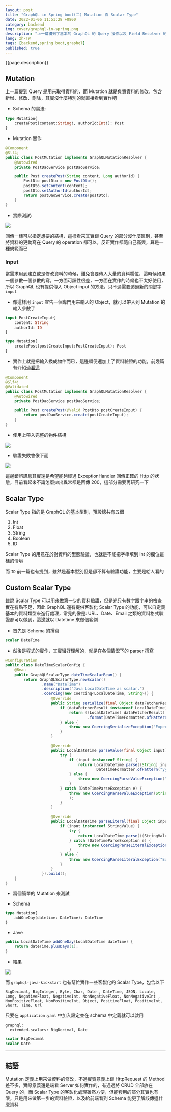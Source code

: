 ```yaml
---
layout: post
title: "GraphQL in Spring boot(二) Mutation 與 Scalar Type"
date: 2022-01-06 11:51:28 +0800
category: backend
img: cover/graphql-in-spring.png
description: "上一篇講到了基本的 GraphQL 的 Query 操作以及 Field Resolver 的用法，本篇就來談談對資料進行修改用的 Mutation，以及自定義基本型態，在 GraphQL 也被稱為 Scalar Type"
lang: zh-TW
tags: [backend,spring boot,graphql]
published: true
---
```


{{page.description}}

## Mutation
上一篇提到 Query 是用來取得資料的，而 Mutation 就是負責資料的修改，包含新增、修改、刪除，其實沒什麼特別的就直接看到實作吧

+ Schema 的寫法:

```graphql
type Mutation{
    createPost(content:String!, authorId:Int!): Post
}
```

+ Mutation 實作

```java
@Component
@Slf4j
public class PostMutation implements GraphQLMutationResolver {
    @Autowired
    private PostDaoService postDaoService;

    public Post createPost(String content, Long authorId) {
        PostDto postDto = new PostDto();
        postDto.setContent(content);
        postDto.setAuthorId(authorId);
        return postDaoService.create(postDto);
    }
}
```

+ 實際測試:

![]({{site.baseurl}}/assets/img/graphiql-mutation-1.png)


回傳一樣可以指定想要的結構，這樣看來其實跟 Query 的部分沒什麼區別，甚至將資料的更動寫在 Query 的 operation 都可以，反正實作都隨自己高興，算是一種規範而已

### Input
當需求用到建立或是修改資料的時候，難免會要傳入大量的資料欄位，這時候如果一個參數一個參數的寫，一方面可讀性很差，一方面在實作的時候也不太好使用，所以 GraphQL 也有提供傳入 Object input 的方法，只不過需要透過新的關鍵字 `input`

+ 像這樣用 `input` 宣告一個專門用來輸入的 Object，就可以帶入到 Mutation 的輸入參數了

```graphql
input PostCreateInput{
    content: String
    authorId: ID
}

type Mutation{
    createPost(postCreateInput:PostCreateInput): Post
}
```

+ 實作上就是把輸入換成物件而已，這邊順便還加上了資料驗證的功能，前幾篇有介紹過[看這](https://bingdoal.github.io/backend/2021/10/spring-boot-validate-request-body-and-nest-validate/)

```java
@Component
@Slf4j
@Validated
public class PostMutation implements GraphQLMutationResolver {
    @Autowired
    private PostDaoService postDaoService;

    public Post createPost(@Valid PostDto postCreateInput) {
        return postDaoService.create(postCreateInput);
    }
}
```

+ 使用上帶入完整的物件結構

![]({{site.baseurl}}/assets/img/graphiql-mutation-2.png)


+ 驗證失敗會像下面

![]({{site.baseurl}}/assets/img/graphiql-mutation-3.png)

這邊錯誤訊息其實還是希望能夠經過 ExceptionHandler 回傳正確的 Http 的狀態，目前看起來不論怎麼拋出異常都是回傳 200，這部分需要再研究一下

## Scalar Type
Scalar Type 指的是 GraphQL 的基本型別，預設總共有五個
1. Int
2. Float
3. String
4. Boolean
5. ID

Scalar Type 的用意在於對資料的型態驗證，也就是不能把字串填到 Int 的欄位這樣的情境

而 `ID` 前一篇也有提到，雖然是基本型別但是卻不算有驗證功能，主要是給人看的

## Custom Scalar Type
雖說 Scalar Type 可以用來做第一步的資料驗證，但是光只有數字跟字串的檢查實在有點不足，因此 GraphQL 還有提供客製化 Scalar Type 的功能，可以自定義基本的資料類型來進行處理，常見的像是: URL、Date、Email 之類的資料格式驗證都可以做到，這邊就以 Datetime 來做個範例

+ 首先是 Schema 的撰寫

```graphql
scalar DateTime
```

+ 然後是程式的實作，其實蠻好理解的，就是在各個情況下的 parser 撰寫

```java
@Configuration
public class DateTimeScalarConfig {
    @Bean
    public GraphQLScalarType dateTimeScalarBean() {
        return GraphQLScalarType.newScalar()
                .name("DateTime")
                .description("Java LocalDateTime as scalar.")
                .coercing(new Coercing<LocalDateTime, String>() {
                    @Override
                    public String serialize(final Object dataFetcherResult) {
                        if (dataFetcherResult instanceof LocalDateTime) {
                            return ((LocalDateTime) dataFetcherResult)
                                    .format(DateTimeFormatter.ofPattern("yyyy-MM-dd HH:mm:ss"));
                        } else {
                            throw new CoercingSerializeException("Expected a LocalDateTime object.");
                        }
                    }

                    @Override
                    public LocalDateTime parseValue(final Object input) {
                        try {
                            if (input instanceof String) {
                                return LocalDateTime.parse((String) input,
                                        DateTimeFormatter.ofPattern("yyyy-MM-dd HH:mm:ss"));
                            } else {
                                throw new CoercingParseValueException("Expected a String");
                            }
                        } catch (DateTimeParseException e) {
                            throw new CoercingParseValueException(String.format("Not a valid dateTime: '%s'.", input), e
                            );
                        }
                    }

                    @Override
                    public LocalDateTime parseLiteral(final Object input) {
                        if (input instanceof StringValue) {
                            try {
                                return LocalDateTime.parse(((StringValue) input).getValue(),DateTimeFormatter.ofPattern("yyyy-MM-dd HH:mm:ss"));
                            } catch (DateTimeParseException e) {
                                throw new CoercingParseLiteralException(e);
                            }
                        } else {
                            throw new CoercingParseLiteralException("Expected a StringValue.");
                        }
                    }
                }).build();
    }
}
```

+ 寫個簡單的 Mutation 來測試

+ Schema

```graphql
type Mutation{
    addOneDay(datetime: DateTime): DateTime
}
```

+ Jave

```java
public LocalDateTime addOneDay(LocalDateTime dateTime) {
    return dateTime.plusDays(1);
}
```

+ 結果

![]({{site.baseurl}}/assets/img/graphiql-scalar-type.png)


而 `graphql-java-kickstart` 也有幫忙實作一些客製化的 Scalar Type，包含以下

```
BigDecimal, BigInteger, Byte, Char, Date , DateTime, JSON, Locale, Long, NegativeFloat, NegativeInt, NonNegativeFloat, NonNegativeInt , NonPositiveFloat, NonPositiveInt, Object, PositiveFloat, PositiveInt, Short, Time, Url
```

只要在 `application.yaml` 中加入設定並在 schema 中定義就可以啟用

```xml
graphql:
  extended-scalars: BigDecimal, Date
```

```graphql
scalar BigDecimal
scalar Date
```


---

## 結語

Mutation 定義上用來做資料的修改，不過實質意義上跟 HttpRequest 的 Method 差不多，實際意義還是端看 Server 如何實作的，有遇過將 CRUD 全部放在 Query 的，而 Scalar Type 的客製化處理雖然方便，但能套用的部分其實也有限，只是用來做第一步的資料驗證，以及給前端看到 Schema 能更了解該傳遞什麼資料